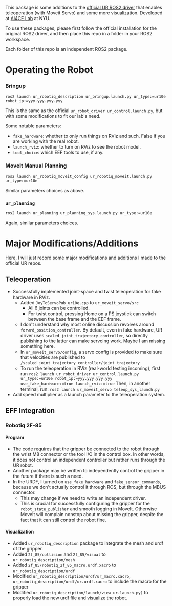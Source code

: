 This package is some additions to the [official UR ROS2 driver](https://github.com/UniversalRobots/Universal_Robots_ROS2_Driver/tree/humble) that enables teleoperation (with Moveit Servo) and some more visualization. Developed at [AI4CE Lab](https://ai4ce.github.io/) at NYU.

To use these packages, please first follow the official installation for the original ROS2 driver, and then place this repo in a folder in your ROS2 workspace.

Each folder of this repo is an independent ROS2 package.

# Operating the Robot
### Bringup
`ros2 launch ur_robotiq_description ur_bringup.launch.py ur_type:=ur10e robot_ip:=yyy.yyy.yyy.yyy`

This is the same as the official `ur_robot_driver ur_control.launch.py`, but with some modifications to fit our lab's need.

Some notable parameters:
- `fake_hardware`: whether to only run things on RViz and such. False if you are working with the real robot.
- `launch_rviz`: whether to turn on RViz to see the robot model.
- `tool_choice`: which EEF tools to use, if any.


### MoveIt Manual Planning
`ros2 launch ur_robotiq_moveit_config ur_robotiq_moveit.launch.py ur_type:=ur10e`

Similar parameters choices as above.


### `ur_planning`
`ros2 launch ur_planning ur_planning_sys.launch.py ur_type:=ur10e`


Again, similar parameters choices.


# Major Modifications/Additions
Here, I will just record some major modifications and additions I made to the official UR repos.


## Teleoperation 
- Successfully implemented joint-space and twist teleoperation for fake hardware in RViz.
    - Added `JoyToServoPub_ur10e.cpp` to `ur_moveit_servo/src`
        - All 6 joints can be controlled. 
        - For twist control, pressing Home on a PS joystick can switch between the base frame and the EEF frame. 
    - I don't understand why most online discussion revolves around `forwrd_position_controller`. By default, even in fake hardware, UR driver uses `scaled_joint_trajectory_controller`, so directly publishing to the latter can make servoing work. Maybe I am missing something here.
    - In `ur_moveit_servo/config`, a servo config is provided to make sure that velocities are published to `/scaled_joint_trajectory_controller/joint_trajectory`
    - To run the teleoperation in RViz (real-world testing incoming), first run 
    ```ros2 launch ur_robot_driver ur_control.launch.py ur_type:=ur10e robot_ip:=yyy.yyy.yyy.yyy use_fake_hardware:=true launch_rviz:=true```
    Then, in another terminal, run: 
    ```ros2 launch ur_moveit_servo teleop_sys_launch.py```
- Add speed multiplier as a launch parameter to the teleoperation system.

## EFF Integration
### Robotiq 2F-85
#### Program
- The code requires that the gripper be connected to the robot through the wrist M8 connector or the tool I/O in the control box. In other words, it does not control an independent controller but rather runs through the UR robot. 
- Another package may be written to independently control the gripper in the future if there is such a need.
- In the URDF, I turned on `use_fake_hardware` and `fake_sensor_commands`, because we don't actually control it through ROS, but through the MBUS connector. 
    - This may change if we need to write an independent driver. 
    - This is crucial for successfully configuring the gripper for the `robot_state_publisher` and smooth logging in MoveIt. Otherwise MoveIt will complain nonstop about missing the gripper, despite the fact that it can still control the robot fine.
#### Visualization
- Added `ur_robotiq_description` package to integrate the mesh and urdf of the gripper.
- Added `2f_85/collision` and `2f_85/visual` to `ur_robotiq_description/mesh`
- Added `2f_85/robotiq_2f_85_macro.urdf.xacro` to `ur_robotiq_description/urdf`
- Modified `ur_robotiq_description/urdf/ur_macro.xacro`, `ur_robotiq_description/urdf/ur.urdf.xacro` to include the macro for the gripper
- Modified `ur_robotiq_description/launch/view_ur.launch.py)` to properly load the new urdf file and visualize the robot.

